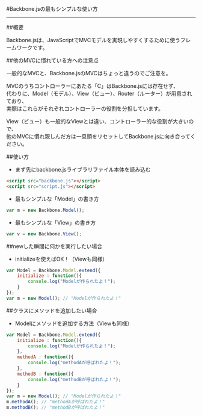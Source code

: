 #Backbone.jsの最もシンプルな使い方

-----------------------------------------------

##概要

Backbone.jsは、JavaScriptでMVCモデルを実現しやすくするために使うフレームワークです。

##他のMVCに慣れている方への注意点

一般的なMVCと、Backbone.jsのMVCはちょっと違うのでご注意を。  
  
MVCのうちコントローラーにあたる「C」はBackbone.jsには存在せず、  
代わりに、Model（モデル）、View（ビュー）、Router（ルーター）が用意されており、  
実際はこれらがそれぞれコントローラーの役割を分担しています。  
  
View（ビュー）も一般的なViewとは違い、コントローラー的な役割が大きいので、  
他のMVCに慣れ親しんだ方は一旦頭をリセットしてBackbone.jsに向き合ってください。  

##使い方

* まず先にbackbone.jsライブラリファイル本体を読み込む

```html
<script src="backbone.js"></script>
<script src="script.js"></script>
```

* 最もシンプルな「Model」の書き方

```javascript
var m = new Backbone.Model();
```

* 最もシンプルな「View」の書き方

```javascript
var v = new Backbone.View();
```

##newした瞬間に何かを実行したい場合

* initializeを使えばOK！（Viewも同様）

```javascript
var Model = Backbone.Model.extend({
	initialize : function(){
		console.log("Modelが作られたよ！");
	}
});
var m = new Model(); // "Modelが作られたよ！"
```

##クラスにメソッドを追加したい場合

* Modelにメソッドを追加する方法（Viewも同様）

```javascript
var Model = Backbone.Model.extend({
	initialize : function(){
		console.log("Modelが作られたよ！");
	},
	methodA : function(){
		console.log("methodAが呼ばれたよ！");
	},
	methodB : function(){
		console.log("methodBが呼ばれたよ！");
	}
});
var m = new Model(); // "Modelが作られたよ！"
m.methodA(); // "methodAが呼ばれたよ！"
m.methodB(); // "methodBが呼ばれたよ！"
```